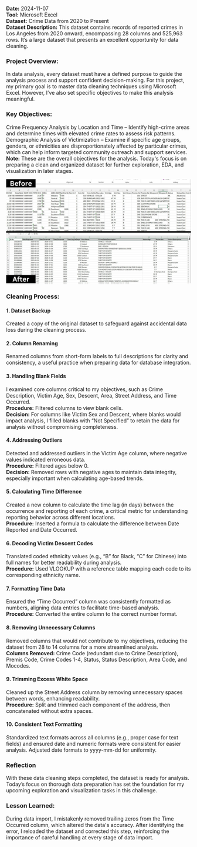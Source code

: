 **Date:** 2024-11-07<br>
**Tool:** Microsoft Excel<br>
**Dataset:** Crime Data from 2020 to Present<br>
**Dataset Description:** This dataset contains records of reported crimes in Los Angeles from 2020 onward, encompassing 28 columns and 525,963 rows. It’s a large dataset that presents an excellent opportunity for data cleaning.

### Project Overview:
In data analysis, every dataset must have a defined purpose to guide the analysis process and support confident decision-making. For this project, my primary goal is to master data cleaning techniques using Microsoft Excel. However, I’ve also set specific objectives to make this analysis meaningful.

### Key Objectives:

Crime Frequency Analysis by Location and Time – Identify high-crime areas and determine times with elevated crime rates to assess risk patterns.
Demographic Analysis of Victimization – Examine if specific age groups, genders, or ethnicities are disproportionately affected by particular crimes, which can help inform targeted community outreach and support services.<br>
**Note:** These are the overall objectives for the analysis. Today's focus is on preparing a clean and organized dataset for further exploration, EDA, and visualization in later stages.

![Before and After](https://github.com/ShafiiRJuma/30-Days-Challenge-Data-Analysis/blob/main/BeforeAndAfter1.jpg)

### Cleaning Process:
#### 1. Dataset Backup
Created a copy of the original dataset to safeguard against accidental data loss during the cleaning process.

#### 2. Column Renaming
Renamed columns from short-form labels to full descriptions for clarity and consistency, a useful practice when preparing data for database integration.

#### 3. Handling Blank Fields
I examined core columns critical to my objectives, such as Crime Description, Victim Age, Sex, Descent, Area, Street Address, and Time Occurred.<br>
**Procedure:** Filtered columns to view blank cells.<br>
**Decision:** For columns like Victim Sex and Descent, where blanks would impact analysis, I filled blanks with “Not Specified” to retain the data for analysis without compromising completeness.

#### 4. Addressing Outliers
Detected and addressed outliers in the Victim Age column, where negative values indicated erroneous data.<br>
**Procedure:** Filtered ages below 0.<br>
**Decision:** Removed rows with negative ages to maintain data integrity, especially important when calculating age-based trends.

#### 5. Calculating Time Difference
Created a new column to calculate the time lag (in days) between the occurrence and reporting of each crime, a critical metric for understanding reporting behavior across different locations.<br>
**Procedure:** Inserted a formula to calculate the difference between Date Reported and Date Occurred.

#### 6. Decoding Victim Descent Codes
Translated coded ethnicity values (e.g., “B” for Black, “C” for Chinese) into full names for better readability during analysis.<br>
**Procedure:** Used VLOOKUP with a reference table mapping each code to its corresponding ethnicity name.

#### 7. Formatting Time Data
Ensured the “Time Occurred” column was consistently formatted as numbers, aligning data entries to facilitate time-based analysis.<br>
**Procedure:** Converted the entire column to the correct number format.

#### 8. Removing Unnecessary Columns
Removed columns that would not contribute to my objectives, reducing the dataset from 28 to 14 columns for a more streamlined analysis.<br>
**Columns Removed:** Crime Code (redundant due to Crime Description), Premis Code, Crime Codes 1-4, Status, Status Description, Area Code, and Mocodes.

#### 9. Trimming Excess White Space
Cleaned up the Street Address column by removing unnecessary spaces between words, enhancing readability.<br>
**Procedure:** Split and trimmed each component of the address, then concatenated without extra spaces.

#### 10. Consistent Text Formatting
Standardized text formats across all columns (e.g., proper case for text fields) and ensured date and numeric formats were consistent for easier analysis. Adjusted date formats to yyyy-mm-dd for uniformity.

### Reflection
With these data cleaning steps completed, the dataset is ready for analysis. Today’s focus on thorough data preparation has set the foundation for my upcoming exploration and visualization tasks in this challenge.

### Lesson Learned:
During data import, I mistakenly removed trailing zeros from the Time Occurred column, which altered the data's accuracy. After identifying the error, I reloaded the dataset and corrected this step, 
reinforcing the importance of careful handling at every stage of data import.
